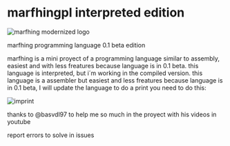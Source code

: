 # marfhingpl interpreted edition
![marfhing modernized logo](https://github.com/dygkkh/marfhingpl/assets/158525086/8eb017ec-8025-4921-9d44-66b846655324)

marfhing programming language 0.1 beta edition


marfhing is a mini proyect of a programming language similar to assembly, easiest and with less freatures
because language is in 0.1 beta.
this language is interpreted, but i´m working in the compiled version. 
this language is a assembler but easiest and less freatures
because language is in 0.1 beta, I will update the language
to do a print you need to do this:


![imprint](https://github.com/dygkkh/marfhingpl/assets/158525086/d10d206a-553a-4d45-9bc7-073ac863a304)

thanks to @basvdl97 to help me so much in the proyect with his videos in youtube

report errors to solve in issues
